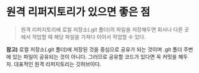 # 원격 리퍼지토리가 있으면 좋은 점

>원격 리퍼지토리에 로컬 저장소(.git 폴더)의 파일을 저장해두면 회사나 다른 곳에서 작업할 때 해당 파일을 가져다 이어서 작업할 수 있다.

**참고)** 로컬 저장소(.git 폴더)에 저장된 것을 중심으로 공유가 되는 것이며 .git 폴더 주변에 있는 파일이 공유되는 것이 아니다. 그러므로 공유할 코드가 있다면 꼭 커밋을 해두자. 대표적인 원격 리퍼지토리는 깃허브이다.